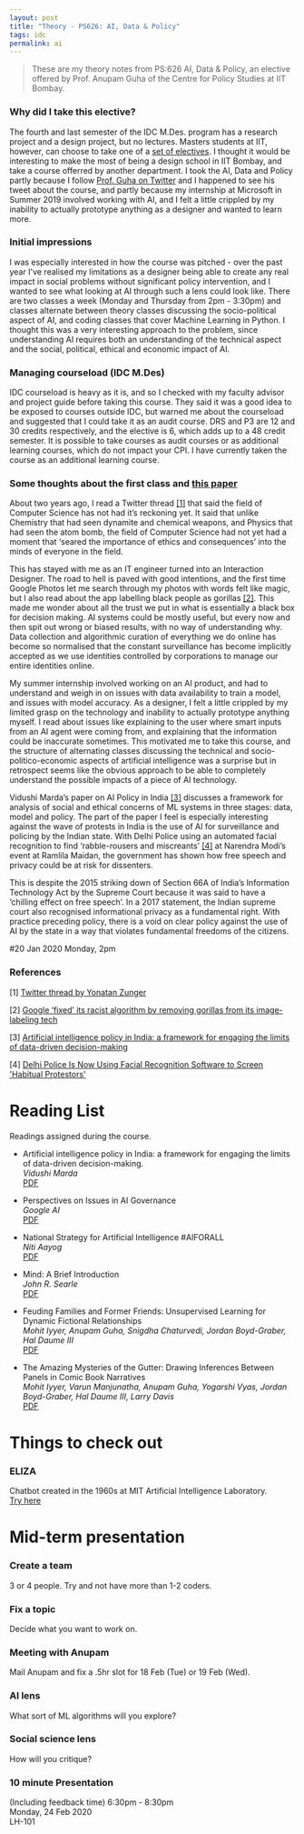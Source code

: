 ```yaml
---
layout: post
title: "Theory - PS626: AI, Data & Policy"
tags: idc
permalink: ai
---
```


>These are my theory notes from PS:626 AI, Data & Policy, an elective offered by Prof. Anupam Guha of the Centre for Policy Studies at IIT Bombay.

### Why did I take this elective?
The fourth and last semester of the IDC M.Des. program has a research project and a design project, but no lectures. Masters students at IIT, however, can choose to take one of a [set of electives](http://www.iitb.ac.in/newacadhome/Instituteelectivelist2019.pdf). I thought it would be interesting to make the most of being a design school in IIT Bombay, and take a course offerred by another department. I took the AI, Data and Policy partly because I follow [Prof. Guha on Twitter](https://twitter.com/anupam_guha) and I happened to see his tweet about the course, and partly because my internship at Microsoft in Summer 2019 involved working with AI, and I felt a little crippled by my inability to actually prototype anything as a designer and wanted to learn more.

### Initial impressions
I was especially interested in how the course was pitched - over the past year I've realised my limitations as a designer being able to create any real impact in social problems without significant policy intervention, and I wanted to see what looking at AI through such a lens could look like. There are two classes a week (Monday and Thursday from 2pm - 3:30pm) and classes alternate between theory classes discussing the socio-political aspect of AI, and coding classes that cover Machine Learning in Python. I thought this was a very interesting approach to the problem, since understanding AI requires both an understanding of the technical aspect and the social, political, ethical and economic impact of AI.

### Managing courseload (IDC M.Des)
IDC courseload is heavy as it is, and so I checked with my faculty advisor and project guide before taking this course. They said it was a good idea to be exposed to courses outside IDC, but warned me about the courseload and suggested that I could take it as an audit course. DRS and P3 are 12 and 30 credits respectively, and the elective is 6, which adds up to a 48 credit semester. It is possible to take courses as audit courses or as additional learning courses, which do not impact your CPI. I have currently taken the course as an additional learning course.

### Some thoughts about the first class and [this paper](https://royalsocietypublishing.org/doi/full/10.1098/rsta.2018.0087)

About two years ago, I read a Twitter thread [[1]](https://twitter.com/yonatanzunger/status/975545004205654016) that said the field of Computer Science has not had it’s reckoning yet. It said that unlike Chemistry that had seen dynamite and chemical weapons, and Physics that had seen the atom bomb, the field of Computer Science had not yet had a moment that ‘seared the importance of ethics and consequences’ into the minds of everyone in the field.

This has stayed with me as an IT engineer turned into an Interaction Designer. The road to hell is paved with good intentions, and the first time Google Photos let me search through my photos with words felt like magic, but I also read about the app labelling black people as gorillas [[2]](https://www.theverge.com/2018/1/12/16882408/google-racist-gorillas-photo-recognition-algorithm-ai). This made me wonder about all the trust we put in what is essentially a black box for decision making. AI systems could be mostly useful, but every now and then spit out wrong or biased results, with no way of understanding why. Data collection and algorithmic curation of everything we do online has become so normalised that the constant surveillance has become implicitly accepted as we use identities controlled by corporations to manage our entire identities online.

My summer internship involved working on an AI product, and had to understand and weigh in on issues with data availability to train a model, and issues with model accuracy. As a designer, I felt a little crippled by my limited grasp on the technology and inability to actually prototype anything myself. I read about issues like explaining to the user where smart inputs from an AI agent were coming from, and explaining that the information could be inaccurate sometimes. This motivated me to take this course, and the structure of alternating classes discussing the technical and socio-politico-economic aspects of artificial intelligence was a surprise but in retrospect seems like the obvious approach to be able to completely understand the possible impacts of a piece of AI technology.

Vidushi Marda’s paper on AI Policy in India [[3]](https://royalsocietypublishing.org/doi/full/10.1098/rsta.2018.0087) discusses a framework for analysis of social and ethical concerns of ML systems in three stages: data, model and policy. The part of the paper I feel is especially interesting against the wave of protests in India is the use of AI for surveillance and policing by the Indian state. With Delhi Police using an automated facial recognition to find ‘rabble-rousers and miscreants’ [[4]](https://thewire.in/government/delhi-police-is-now-using-facial-recognition-software-to-screen-habitual-protestors) at Narendra Modi’s event at Ramlila Maidan, the government has shown how free speech and privacy could be at risk for dissenters.

This is despite the 2015 striking down of Section 66A of India’s Information Technology Act by the Supreme Court because it was said to have a ‘chilling effect on free speech’. In a 2017 statement, the Indian supreme court also recognised informational privacy as a fundamental right. With practice preceding policy, there is a void on clear policy against the use of AI by the state in a way that violates fundamental freedoms of the citizens.

#20 Jan 2020
Monday, 2pm

### References

[1] [Twitter thread by Yonatan Zunger](https://twitter.com/yonatanzunger/status/975545004205654016)

[2] [Google ‘fixed’ its racist algorithm by removing gorillas from its image-labeling tech](
https://www.theverge.com/2018/1/12/16882408/google-racist-gorillas-photo-recognition-algorithm-ai)

[3] [Artificial intelligence policy in India: a framework for engaging the limits of data-driven decision-making](https://royalsocietypublishing.org/doi/full/10.1098/rsta.2018.0087)

[4] [Delhi Police Is Now Using Facial Recognition Software to Screen 'Habitual Protestors'](
https://thewire.in/government/delhi-police-is-now-using-facial-recognition-software-to-screen-habitual-protestors)

# Reading List
Readings assigned during the course.
 
- Artificial intelligence policy in India: a framework for engaging the limits of data-driven decision-making.  
*Vidushi Marda*  
[PDF](https://royalsocietypublishing.org/doi/abs/10.1098/rsta.2018.0087)  

- Perspectives on Issues in AI Governance  
*Google AI*  
[PDF](https://ai.google/static/documents/perspectives-on-issues-in-ai-governance.pdf) 

- National Strategy for Artificial Intelligence #AIFORALL   
*Niti Aayog*  
[PDF](https://niti.gov.in/writereaddata/files/document_publication/NationalStrategy-for-AI-Discussion-Paper.pdf)

- Mind: A Brief Introduction  
*John R. Searle*  
[PDF](https://isidore.co/calibre/get/PDF/Searle%2C%20John%20R_-Mind_%20A%20Brief%20Introduction_4060.pdf)

- Feuding Families and Former Friends: Unsupervised Learning for Dynamic Fictional Relationships  
*Mohit Iyyer, Anupam Guha, Snigdha Chaturvedi, Jordan Boyd-Graber, Hal Daume III*  
[PDF](https://people.cs.umass.edu/~miyyer/pubs/2016_naacl_relationships.pdf)  

- The Amazing Mysteries of the Gutter: Drawing Inferences Between Panels in Comic Book Narratives  
*Mohit Iyyer, Varun Manjunatha, Anupam Guha, Yogarshi Vyas, Jordan Boyd-Graber, Hal Daume III, Larry Davis*  
[PDF](http://zpascal.net/cvpr2017/Iyyer_The_Amazing_Mysteries_CVPR_2017_paper.pdf)  

# Things to check out

### ELIZA
Chatbot created in the 1960s at MIT Artificial Intelligence Laboratory.   
[Try here](http://psych.fullerton.edu/mbirnbaum/psych101/Eliza.htm)


# Mid-term presentation

### Create a team
3 or 4 people. Try and not have more than 1-2 coders.

### Fix a topic
Decide what you want to work on.

### Meeting with Anupam
Mail Anupam and fix a .5hr slot for 18 Feb (Tue) or 19 Feb (Wed).

### AI lens
What sort of ML algorithms will you explore?

### Social science lens
How will you critique?

### 10 minute Presentation
(Including feedback time) 
6:30pm - 8:30pm  
Monday, 24 Feb 2020  
LH-101  
